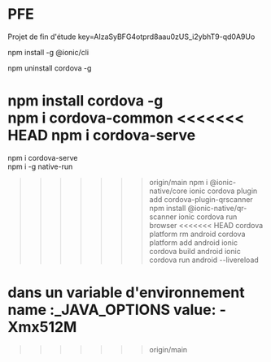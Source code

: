 # PFE
Projet de fin d'étude 
key=AIzaSyBFG4otprd8aau0zUS_i2ybhT9-qd0A9Uo

npm install -g @ionic/cli

npm uninstall cordova -g

npm install cordova -g   
npm i cordova-common 
<<<<<<< HEAD
npm i cordova-serve    
=======
npm i cordova-serve   
npm i -g native-run   
>>>>>>> origin/main
npm i @ionic-native/core
ionic cordova plugin add cordova-plugin-qrscanner
npm install @ionic-native/qr-scanner
ionic cordova run browser
<<<<<<< HEAD
cordova platform rm android
cordova platform add android
ionic cordova build android
ionic cordova run android --livereload

dans un variable d'environnement 
name :_JAVA_OPTIONS
value: -Xmx512M
=======
>>>>>>> origin/main
